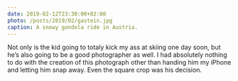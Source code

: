 ```yaml
---
date: 2019-02-12T23:30:00+02:00
photo: /posts/2019/02/gastein.jpg
caption: A snowy gondola ride in Austria.
---
```


Not only is the kid going to totaly kick my ass at skiing one day soon, but he’s also going to be a good photographer as well. I had absolutely nothing to do with the creation of this photograph other than handing him my iPhone and letting him snap away. Even the square crop was his decision.